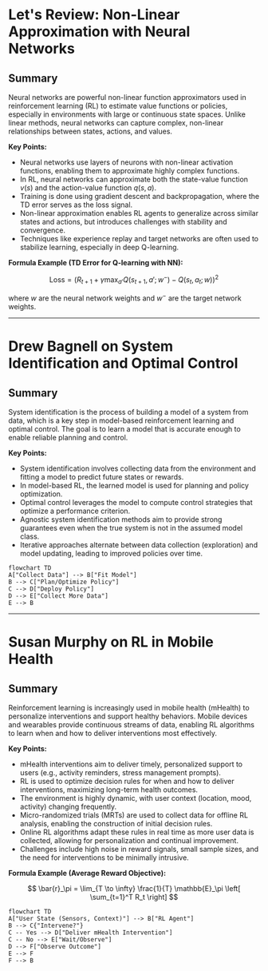 # Let's Review: Non-Linear Approximation with Neural Networks

## Summary

Neural networks are powerful non-linear function approximators used in reinforcement learning (RL) to estimate value functions or policies, especially in environments with large or continuous state spaces. Unlike linear methods, neural networks can capture complex, non-linear relationships between states, actions, and values.

**Key Points:**

-   Neural networks use layers of neurons with non-linear activation functions, enabling them to approximate highly complex functions.
-   In RL, neural networks can approximate both the state-value function $v(s)$ and the action-value function $q(s, a)$.
-   Training is done using gradient descent and backpropagation, where the TD error serves as the loss signal.
-   Non-linear approximation enables RL agents to generalize across similar states and actions, but introduces challenges with stability and convergence.
-   Techniques like experience replay and target networks are often used to stabilize learning, especially in deep Q-learning.

**Formula Example (TD Error for Q-learning with NN):**

$$
\text{Loss} = \left(R_{t+1} + \gamma \max_{a'} Q(s_{t+1}, a'; w^-) - Q(s_t, a_t; w)\right)^2
$$

where $w$ are the neural network weights and $w^-$ are the target network weights.

---

# Drew Bagnell on System Identification and Optimal Control

## Summary

System identification is the process of building a model of a system from data, which is a key step in model-based reinforcement learning and optimal control. The goal is to learn a model that is accurate enough to enable reliable planning and control.

**Key Points:**

-   System identification involves collecting data from the environment and fitting a model to predict future states or rewards.
-   In model-based RL, the learned model is used for planning and policy optimization.
-   Optimal control leverages the model to compute control strategies that optimize a performance criterion.
-   Agnostic system identification methods aim to provide strong guarantees even when the true system is not in the assumed model class.
-   Iterative approaches alternate between data collection (exploration) and model updating, leading to improved policies over time.

```mermaid
flowchart TD
A["Collect Data"] --> B["Fit Model"]
B --> C["Plan/Optimize Policy"]
C --> D["Deploy Policy"]
D --> E["Collect More Data"]
E --> B
```

---

# Susan Murphy on RL in Mobile Health

## Summary

Reinforcement learning is increasingly used in mobile health (mHealth) to personalize interventions and support healthy behaviors. Mobile devices and wearables provide continuous streams of data, enabling RL algorithms to learn when and how to deliver interventions most effectively.

**Key Points:**

-   mHealth interventions aim to deliver timely, personalized support to users (e.g., activity reminders, stress management prompts).
-   RL is used to optimize decision rules for when and how to deliver interventions, maximizing long-term health outcomes.
-   The environment is highly dynamic, with user context (location, mood, activity) changing frequently.
-   Micro-randomized trials (MRTs) are used to collect data for offline RL analysis, enabling the construction of initial decision rules.
-   Online RL algorithms adapt these rules in real time as more user data is collected, allowing for personalization and continual improvement.
-   Challenges include high noise in reward signals, small sample sizes, and the need for interventions to be minimally intrusive.

**Formula Example (Average Reward Objective):**

$$
\bar{r}_\pi = \lim_{T \to \infty} \frac{1}{T} \mathbb{E}_\pi \left[ \sum_{t=1}^T R_t \right]
$$

```mermaid
flowchart TD
A["User State (Sensors, Context)"] --> B["RL Agent"]
B --> C{"Intervene?"}
C -- Yes --> D["Deliver mHealth Intervention"]
C -- No --> E["Wait/Observe"]
D --> F["Observe Outcome"]
E --> F
F --> B
```
